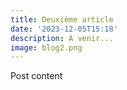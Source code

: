 ```yaml
---
title: Deuxième article
date: '2023-12-05T15:18'
description: A venir...
image: blog2.png
---
```


Post content
